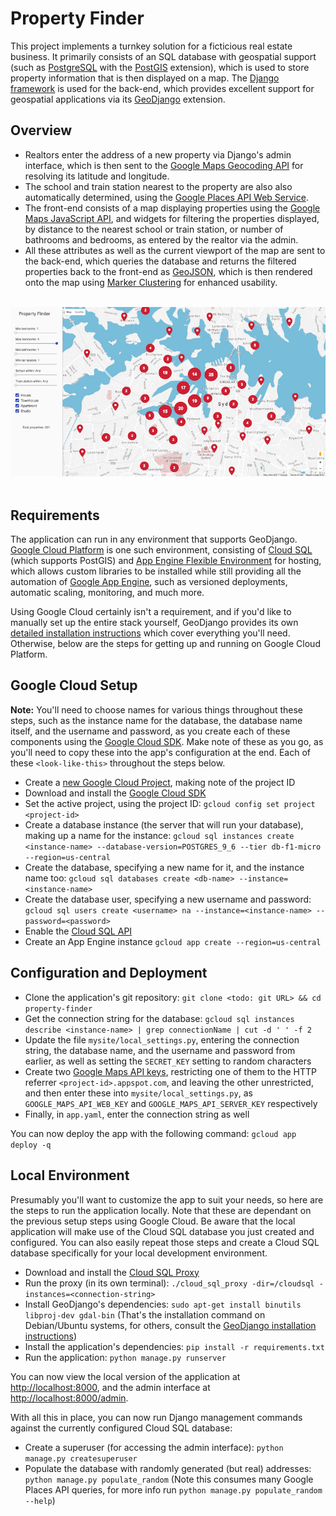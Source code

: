 Property Finder
===============

This project implements a turnkey solution for a ficticious real estate business. It primarily consists of an SQL database with geospatial support (such as [PostgreSQL][postgresql] with the [PostGIS][postgis] extension), which is used to store property information that is then displayed on a map. The [Django framework][django] is used for the back-end, which provides excellent support for geospatial applications via its [GeoDjango][geodjango] extension.


Overview
--------

- Realtors enter the address of a new property via Django's admin interface, which is then sent to the [Google Maps Geocoding API][geocoding-api] for resolving its latitude and longitude.
- The school and train station nearest to the property are also also automatically determined, using the [Google Places API Web Service][places-api].
- The front-end consists of a map displaying properties using the [Google Maps JavaScript API][js-maps-api], and widgets for filtering the properties displayed, by distance to the nearest school or train station, or number of bathrooms and bedrooms, as entered by the realtor via the admin.
- All these attributes as well as the current viewport of the map are sent to the back-end, which queries the database and returns the filtered properties back to the front-end as [GeoJSON][geojson], which is then rendered onto the map using [Marker Clustering][marker-clustering] for enhanced usability.

<p align="center"><br><img src="screenshot.png"><br><br></p>

Requirements
------------

The application can run in any environment that supports GeoDjango. [Google Cloud Platform][google-cloud] is one such environment, consisting of [Cloud SQL][cloud-sql] (which supports PostGIS) and [App Engine Flexible Environment][appengine-flex] for hosting, which allows custom libraries to be installed while still providing all the automation of [Google App Engine][appengine], such as versioned deployments, automatic scaling, monitoring, and much more.

Using Google Cloud certainly isn't a requirement, and if you'd like to manually set up the entire stack yourself, GeoDjango provides its own [detailed installation instructions][geodjango-install] which cover everything you'll need. Otherwise, below are the steps for getting up and running on Google Cloud Platform.

Google Cloud Setup
------------------

**Note:** You'll need to choose names for various things throughout these steps, such as the instance name for the database, the database name itself, and the username and password, as you create each of these components using the [Google Cloud SDK][cloud-sdk]. Make note of these as you go, as you'll need to copy these into the app's configuration at the end. Each of these `<look-like-this>` throughout the steps below.

- Create a [new Google Cloud Project][new-cloud-project], making note of the project ID
- Download and install the [Google Cloud SDK][cloud-sdk]
- Set the active project, using the project ID: `gcloud config set project <project-id>`
- Create a database instance (the server that will run your database), making up a name for the instance: `gcloud sql instances create <instance-name> --database-version=POSTGRES_9_6 --tier db-f1-micro --region=us-central`
- Create the database, specifying a new name for it, and the instance name too: `gcloud sql databases create <db-name> --instance=<instance-name>`
- Create the database user, specifying a new username and password: `gcloud sql users create <username> na --instance=<instance-name> --password=<password>`
- Enable the [Cloud SQL API][cloud-sql-api]
- Create an App Engine instance `gcloud app create --region=us-central`

Configuration and Deployment
----------------------------

- Clone the application's git repository: `git clone <todo: git URL> && cd property-finder`
- Get the connection string for the database: `gcloud sql instances describe <instance-name> | grep connectionName | cut -d ' ' -f 2`
- Update the file `mysite/local_settings.py`, entering the connection string, the database name, and the username and password from earlier, as well as setting the `SECRET_KEY` setting to random characters
- Create two [Google Maps API keys][create-key], restricting one of them to the HTTP referrer `<project-id>.appspot.com`, and leaving the other unrestricted, and then enter these into `mysite/local_settings.py`, as `GOOGLE_MAPS_API_WEB_KEY` and `GOOGLE_MAPS_API_SERVER_KEY` respectively
- Finally, in `app.yaml`, enter the connection string as well

You can now deploy the app with the following command: `gcloud app deploy -q`

Local Environment
-----------------

Presumably you'll want to customize the app to suit your needs, so here are the steps to run the application locally. Note that these are dependant on the previous setup steps using Google Cloud. Be aware that the local application will make use of the Cloud SQL database you just created and configured. You can also easily repeat those steps and create a Cloud SQL database specifically for your local development environment.

- Download and install the [Cloud SQL Proxy][cloud-sql-proxy]
- Run the proxy (in its own terminal): `./cloud_sql_proxy -dir=/cloudsql -instances=<connection-string>`
- Install GeoDjango's dependencies: `sudo apt-get install binutils libproj-dev gdal-bin` (That's the installation command on Debian/Ubuntu systems, for others, consult the [GeoDjango installation instructions][geodjango-install])
- Install the application's dependencies: `pip install -r requirements.txt`
- Run the application: `python manage.py runserver`

You can now view the local version of the application at <http://localhost:8000>, and the admin interface at <http://localhost:8000/admin>.

With all this in place, you can now run Django management commands against the currently configured Cloud SQL database:

- Create a superuser (for accessing the admin interface): `python manage.py createsuperuser`
- Populate the database with randomly generated (but real) addresses: `python manage.py populate_random` (Note this consumes many Google Places API queries, for more info run `python manage.py populate_random --help`)

[postgresql]: https://www.postgresql.org/
[postgis]: https://postgis.net
[django]: https://djangoproject.com
[geodjango]: https://docs.djangoproject.com/en/1.11/ref/contrib/gis
[geocoding-api]: https://developers.google.com/maps/documentation/geocoding
[places-api]: https://developers.google.com/places/web-service/search
[js-maps-api]: https://developers.google.com/maps/documentation/javascript/
[geojson]: http://geojson.org/
[marker-clustering]: https://github.com/googlemaps/v3-utility-library/tree/master/markerclusterer
[geodjango-install]: https://docs.djangoproject.com/en/1.11/ref/contrib/gis/install/
[google-cloud]: https://cloud.google.com
[cloud-sql]: https://cloud.google.com/sql/
[appengine-flex]: https://cloud.google.com/appengine/docs/flexible/
[appengine]: https://cloud.google.com/appengine/
[new-cloud-project]: https://console.cloud.google.com/projectcreate
[cloud-sdk]: https://cloud.google.com/sdk/
[cloud-sql-api]: https://console.cloud.google.com/apis/api/sqladmin.googleapis.com
[create-key]: https://console.developers.google.com/apis/credentials
[cloud-sql-proxy]: https://cloud.google.com/sql/docs/postgres/sql-proxy#install
